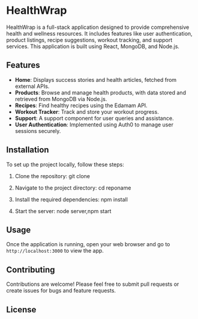 # HealthWrap

HealthWrap is a full-stack application designed to provide comprehensive health and wellness resources. It includes features like user authentication, product listings, recipe suggestions, workout tracking, and support services. This application is built using React, MongoDB, and Node.js.

## Features

- **Home**: Displays success stories and health articles, fetched from external APIs.
- **Products**: Browse and manage health products, with data stored and retrieved from MongoDB via Node.js.
- **Recipes**: Find healthy recipes using the Edamam API.
- **Workout Tracker**: Track and store your workout progress.
- **Support**: A support component for user queries and assistance.
- **User Authentication**: Implemented using Auth0 to manage user sessions securely.

## Installation

To set up the project locally, follow these steps:

1. Clone the repository: git clone <repo>

2. Navigate to the project directory: cd reponame

3. Install the required dependencies: npm install

4. Start the server: node server,npm start

## Usage

Once the application is running, open your web browser and go to `http://localhost:3000` to view the app.

## Contributing

Contributions are welcome! Please feel free to submit pull requests or create issues for bugs and feature requests.

## License


